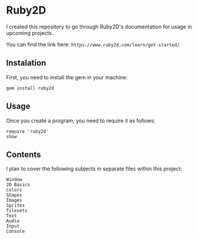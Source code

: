 # Ruby2D

I created this repository to go through Ruby2D's documentation for usage in upcoming projects.

You can find the link here: `https://www.ruby2d.com/learn/get-started/`

## Instalation

First, you need to install the gem in your machine:

```
gem install ruby2d
```

## Usage

Once you create a program, you need to require it as follows:

```
require 'ruby2d'
show
```

## Contents

I plan to cover the following subjects in separate files within this project:

```
Window
2D Basics
Colors
Shapes
Images
Sprites
Tilesets
Text
Audio
Input
Console
```
